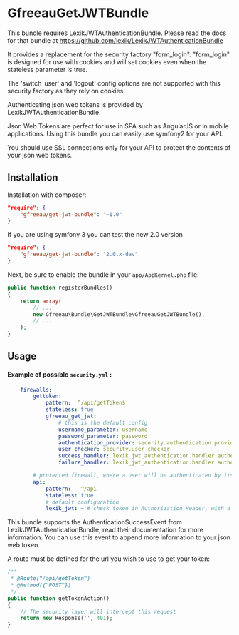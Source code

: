 GfreeauGetJWTBundle
===================

This bundle requires LexikJWTAuthenticationBundle. Please read the docs for that bundle at https://github.com/lexik/LexikJWTAuthenticationBundle

It provides a replacement for the security factory "form_login". "form_login" is designed for use with cookies and will set cookies even when the stateless parameter is true.

The 'switch_user' and 'logout' config options are not supported with this security factory as they rely on cookies.

Authenticating json web tokens is provided by LexikJWTAuthenticationBundle.

Json Web Tokens are perfect for use in SPA such as AngularJS or in mobile applications. Using this bundle you can easily use symfony2 for your API.

You should use SSL connections only for your API to protect the contents of your json web tokens.

Installation
------------

Installation with composer:

``` json
"require": {
    "gfreeau/get-jwt-bundle": "~1.0"
}
```

If you are using symfony 3 you can test the new 2.0 version

``` json
"require": {
    "gfreeau/get-jwt-bundle": "2.0.x-dev"
}
```

Next, be sure to enable the bundle in your `app/AppKernel.php` file:

``` php
public function registerBundles()
{
    return array(
        // ...
        new Gfreeau\Bundle\GetJWTBundle\GfreeauGetJWTBundle(),
        // ...
    );
}
```

Usage
-----

#### Example of possible `security.yml` :

``` yaml
    firewalls:
        gettoken:
            pattern:  ^/api/getToken$
            stateless: true
            gfreeau_get_jwt:
                # this is the default config
                username_parameter: username
                password_parameter: password
                authentication_provider: security.authentication.provider.dao
                user_checker: security.user_checker 
                success_handler: lexik_jwt_authentication.handler.authentication_success
                failure_handler: lexik_jwt_authentication.handler.authentication_failure

        # protected firewall, where a user will be authenticated by its jwt token
        api:
            pattern:   ^/api
            stateless: true
            # default configuration
            lexik_jwt: ~ # check token in Authorization Header, with a value prefix of e:    bearer

```

This bundle supports the AuthenticationSuccessEvent from LexikJWTAuthenticationBundle, read their documentation for more information. You can use this event to append more information to your json web token.

A route must be defined for the url you wish to use to get your token:

```php
/**
 * @Route("/api/getToken")
 * @Method({"POST"})
 */
public function getTokenAction()
{
    // The security layer will intercept this request
    return new Response('', 401);
}
```
